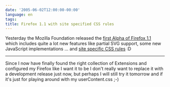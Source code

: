 ```yaml
---
date: '2005-06-02T12:00:00-00:00'
language: en
tags:
title: Firefox 1.1 with site specified CSS rules
---
```



Yesterday the Mozilla Foundation released the <a href="http://www.mozilla.org/projects/deerpark/releases/alpha1.html">first Alpha of Firefox 1.1</a> which includes quite a lot new features like partial SVG support, some new JavaScript implementations ... and <a href="http://lists.w3.org/Archives/Public/www-style/2004Aug/0135.html">site specific CSS rules</a> :D

-------------------------------



Since I now have finally found the right collection of Extensions and configured my Firefox like I want it to be I don't really want to replace it with a development release just now, but perhaps I will still try it tomorrow and if it's just for playing around with my userContent.css ;-)